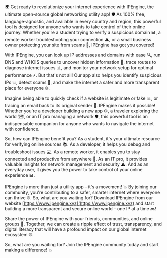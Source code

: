 🌍 Get ready to revolutionize your internet experience with IPEngine, the ultimate open-source global networking utility app! 🛡️ As 100% free, language-agnostic, and available in every country and region, this powerful tool is designed for anyone who wants to take control of their online journey. Whether you're a student trying to verify a suspicious domain 📊, a remote worker troubleshooting your connection ⚠️, or a small business owner protecting your site from scams 💸, IPEngine has got you covered!

With IPEngine, you can look up IP addresses and domains with ease 🔍, run DNS and WHOIS queries to uncover hidden information 👀, trace routes to diagnose internet issues 📊, and monitor your network setup for optimal performance ⚡️. But that's not all! Our app also helps you identify suspicious IPs 💥, detect scams 🛑️, and make the internet a safer and more transparent place for everyone 🌐.

Imagine being able to quickly check if a website is legitimate or fake 📊, or tracing an email back to its original sender 👀. IPEngine makes it possible! Whether you're a developer building a new app ⚙️, a traveler exploring the world 🗺️, or an IT pro managing a network 🛡️, this powerful tool is an indispensable companion for anyone who wants to navigate the internet with confidence.

So, how can IPEngine benefit you? As a student, it's your ultimate resource for verifying online sources 📚. As a developer, it helps you debug and troubleshoot issues 💻. As a remote worker, it enables you to stay connected and productive from anywhere 🔌. As an IT pro, it provides valuable insights for network management and security ⚠️. And as an everyday user, it gives you the power to take control of your online experience 📊.

IPEngine is more than just a utility app – it's a movement! 💥 By joining our community, you're contributing to a safer, smarter internet where everyone can thrive 🌐. So, what are you waiting for? Download IPEngine from our website [https://www.ipengine.xyz](https://www.ipengine.xyz) and start building a more transparent and secure online world – one IP at a time 🔜!

Share the power of IPEngine with your friends, communities, and online groups 📱. Together, we can create a ripple effect of trust, transparency, and digital literacy that will have a profound impact on our global internet ecosystem 🌐.

So, what are you waiting for? Join the IPEngine community today and start making a difference! 💥